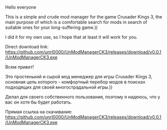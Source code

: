 Hello everyone

This is a simple and crude mod manager for the game Crusader Kings 3, the main purpose of which is a comfortable search for mods in search of suitable ones for your long-suffering game.))

I did it for my own use, so I hope that at least it will work for you.

Direct download link:
https://github.com/unrl0000/UnModManagerCK3/releases/download/v0.0.1/UnModManagerCK3.exe    

Всем привет! 

Это простенький и сырой мод менеджер для игры Crusader Kings 3, основная цель которого - комфортный перебор модов в поисках подходящих для своей многострадальной игры.))

Делал для своего собственного пользования, поэтому я надеюсь, что у вас он хотя бы будет работать.

Прямая ссылка на скачивание:
https://github.com/unrl0000/UnModManagerCK3/releases/download/v0.0.1/UnModManagerCK3.exe    
